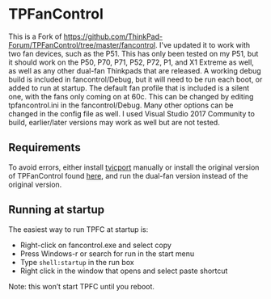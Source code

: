 # TPFanControl

This is a Fork of https://github.com/ThinkPad-Forum/TPFanControl/tree/master/fancontrol. I've updated it to work with two fan devices, such as the P51. This has only been tested on my P51, but it should work on the P50, P70, P71, P52, P72, P1, and X1 Extreme as well, as well as any other dual-fan Thinkpads that are released. A working debug build is included in fancontrol/Debug, but it will need to be run each boot, or added to run at startup. The default fan profile that is included is a silent one, with the fans only coming on at 60c. This can be changed by editing tpfancontrol.ini in the fancontrol/Debug. Many other options can be changed in the config file as well. I used Visual Studio 2017 Community to build, earlier/later versions may work as well but are not tested.

## Requirements

To avoid errors, either install [tvicport](https://www.entechtaiwan.com/dev/port/index.shtm) manually or install the original version of TPFanControl found [here](https://sourceforge.net/projects/tp4xfancontrol/), and run the dual-fan version instead of the original version.

## Running at startup

The easiest way to run TPFC at startup is:

- Right-click on fancontrol.exe and select copy
- Press Windows-r or search for run in the start menu
- Type `shell:startup` in the run box
- Right click in the window that opens and select paste shortcut

Note: this won’t start TPFC until you reboot.